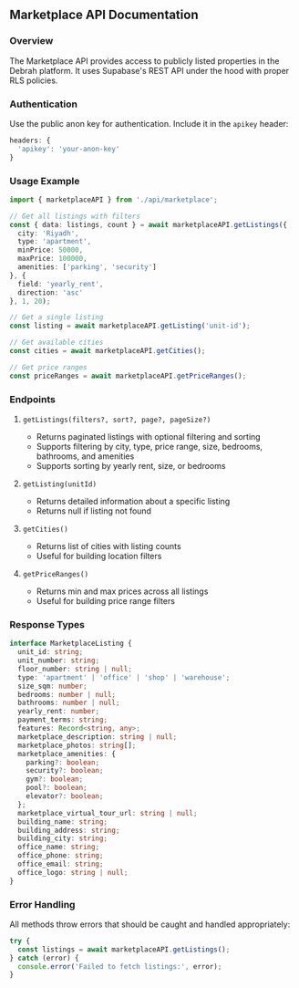 ## Marketplace API Documentation

### Overview
The Marketplace API provides access to publicly listed properties in the Debrah platform. It uses Supabase's REST API under the hood with proper RLS policies.

### Authentication
Use the public anon key for authentication. Include it in the `apikey` header:

```typescript
headers: {
  'apikey': 'your-anon-key'
}
```

### Usage Example

```typescript
import { marketplaceAPI } from './api/marketplace';

// Get all listings with filters
const { data: listings, count } = await marketplaceAPI.getListings({
  city: 'Riyadh',
  type: 'apartment',
  minPrice: 50000,
  maxPrice: 100000,
  amenities: ['parking', 'security']
}, {
  field: 'yearly_rent',
  direction: 'asc'
}, 1, 20);

// Get a single listing
const listing = await marketplaceAPI.getListing('unit-id');

// Get available cities
const cities = await marketplaceAPI.getCities();

// Get price ranges
const priceRanges = await marketplaceAPI.getPriceRanges();
```

### Endpoints

1. `getListings(filters?, sort?, page?, pageSize?)`
   - Returns paginated listings with optional filtering and sorting
   - Supports filtering by city, type, price range, size, bedrooms, bathrooms, and amenities
   - Supports sorting by yearly rent, size, or bedrooms

2. `getListing(unitId)`
   - Returns detailed information about a specific listing
   - Returns null if listing not found

3. `getCities()`
   - Returns list of cities with listing counts
   - Useful for building location filters

4. `getPriceRanges()`
   - Returns min and max prices across all listings
   - Useful for building price range filters

### Response Types

```typescript
interface MarketplaceListing {
  unit_id: string;
  unit_number: string;
  floor_number: string | null;
  type: 'apartment' | 'office' | 'shop' | 'warehouse';
  size_sqm: number;
  bedrooms: number | null;
  bathrooms: number | null;
  yearly_rent: number;
  payment_terms: string;
  features: Record<string, any>;
  marketplace_description: string | null;
  marketplace_photos: string[];
  marketplace_amenities: {
    parking?: boolean;
    security?: boolean;
    gym?: boolean;
    pool?: boolean;
    elevator?: boolean;
  };
  marketplace_virtual_tour_url: string | null;
  building_name: string;
  building_address: string;
  building_city: string;
  office_name: string;
  office_phone: string;
  office_email: string;
  office_logo: string | null;
}
```

### Error Handling
All methods throw errors that should be caught and handled appropriately:

```typescript
try {
  const listings = await marketplaceAPI.getListings();
} catch (error) {
  console.error('Failed to fetch listings:', error);
}
```